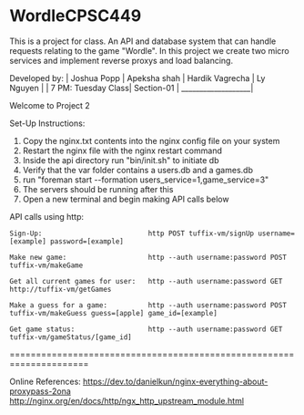 # WordleCPSC449
This is a project for class. An API and database system that can handle requests relating to the game "Wordle".
In this project we create two micro services and implement reverse proxys and load balancing.

Developed by:      |
Joshua Popp        |
Apeksha shah       |
Hardik Vagrecha    |
Ly Nguyen          |
                   |
7 PM: Tuesday Class|
Section-01         |
___________________|




Welcome to Project 2

Set-Up Instructions:

1) Copy the nginx.txt contents into the nginx config file on your system
2) Restart the nginx file with the nginx restart command
3) Inside the api directory run "bin/init.sh" to initiate db
4) Verify that the var folder contains a users.db and a games.db
5) run "foreman start --formation users_service=1,game_service=3"
6) The servers should be running after this
7) Open a new terminal and begin making API calls below


API calls using http:

	Sign-Up:                          http POST tuffix-vm/signUp username=[example] password=[example]

	Make new game:                    http --auth username:password POST tuffix-vm/makeGame

	Get all current games for user:   http --auth username:password GET  http://tuffix-vm/getGames

	Make a guess for a game:          http --auth username:password POST tuffix-vm/makeGuess guess=[apple] game_id=[example]

	Get game status:                  http --auth username:password GET tuffix-vm/gameStatus/[game_id]

=====================================================================

Online References:
https://dev.to/danielkun/nginx-everything-about-proxypass-2ona
http://nginx.org/en/docs/http/ngx_http_upstream_module.html
